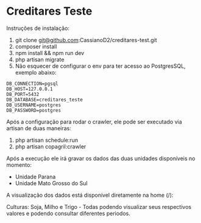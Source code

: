 # Creditares Teste

Instruções de instalação:

1. git clone git@github.com:CassianoD2/creditares-test.git
2. composer install
3. npm install && npm run dev
4. php artisan migrate
5. Não esquecer de configurar o env para ter acesso ao PostgresSQL, exemplo abaixo:
```dotenv
DB_CONNECTION=pgsql
DB_HOST=127.0.0.1
DB_PORT=5432
DB_DATABASE=creditares_teste
DB_USERNAME=postgres
DB_PASSWORD=postgres
```

Após a configuração para rodar o crawler, ele pode ser executado via artisan de duas maneiras:

1. php artisan schedule:run
2. php artisan copagril:crawler

Após a execução ele irá gravar os dados das duas unidades disponíveis no momento:
- Unidade Parana
- Unidade Mato Grosso do Sul

A visualização dos dados está disponível diretamente na home (/):

Culturas: Soja, Milho e Trigo - Todas podendo visualizar seus respectivos valores e podendo consultar diferentes periodos.

